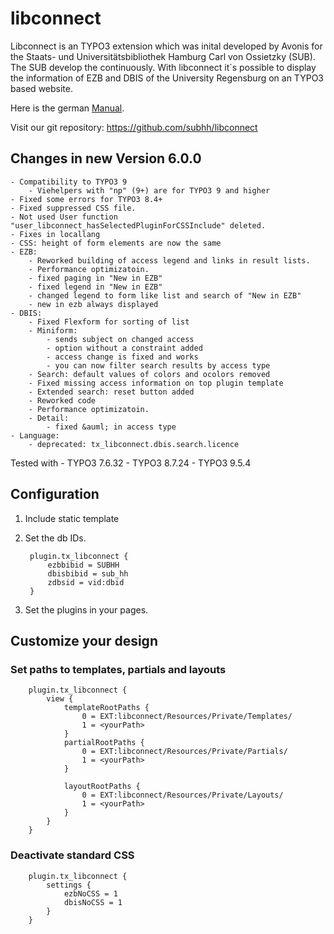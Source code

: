 # libconnect

Libconnect is an TYPO3 extension which was inital developed by Avonis for the Staats- und Universitätsbibliothek Hamburg Carl von Ossietzky (SUB). The SUB develop the continuously.
With libconnect it´s possible to display the information of EZB and DBIS of the University Regensburg on an TYPO3 based website.

Here is the german [Manual](doc/manual.pdf "Ausführliches Manual").

Visit our git repository: https://github.com/subhh/libconnect

## Changes in new Version 6.0.0
    - Compatibility to TYPO3 9
        - Viehelpers with "np" (9+) are for TYPO3 9 and higher
    - Fixed some errors for TYPO3 8.4+
    - Fixed suppressed CSS file.
    - Not used User function "user_libconnect_hasSelectedPluginForCSSInclude" deleted.
    - Fixes in locallang
    - CSS: height of form elements are now the same
    - EZB:
        - Reworked building of access legend and links in result lists.
        - Performance optimizatoin.
        - fixed paging in "New in EZB"
        - fixed legend in "New in EZB"
        - changed legend to form like list and search of "New in EZB"
        - new in ezb always displayed
    - DBIS:
        - Fixed Flexform for sorting of list
        - Miniform:
            - sends subject on changed access
            - option without a constraint added
            - access change is fixed and works
            - you can now filter search results by access type
        - Search: default values of colors and ocolors removed
        - Fixed missing access information on top plugin template
        - Extended search: reset button added
        - Reworked code
        - Performance optimizatoin.
        - Detail:
            - fixed &auml; in access type
    - Language:
        - deprecated: tx_libconnect.dbis.search.licence

Tested with 
    - TYPO3 7.6.32
    - TYPO3 8.7.24
    - TYPO3 9.5.4

## Configuration

1. Include static template
2. Set the db IDs. 
    
        plugin.tx_libconnect {
            ezbbibid = SUBHH
            dbisbibid = sub_hh
            zdbsid = vid:dbid
        }


3. Set the plugins in your pages.

## Customize your design

### Set paths to templates, partials and layouts

        plugin.tx_libconnect {
            view {
                templateRootPaths {
                    0 = EXT:libconnect/Resources/Private/Templates/
                    1 = <yourPath>
                }
                partialRootPaths {
                    0 = EXT:libconnect/Resources/Private/Partials/
                    1 = <yourPath>
                }

                layoutRootPaths {
                    0 = EXT:libconnect/Resources/Private/Layouts/
                    1 = <yourPath>
                }
            }
        }

### Deactivate standard CSS

        plugin.tx_libconnect {
            settings {
                ezbNoCSS = 1
                dbisNoCSS = 1
            }
        }
